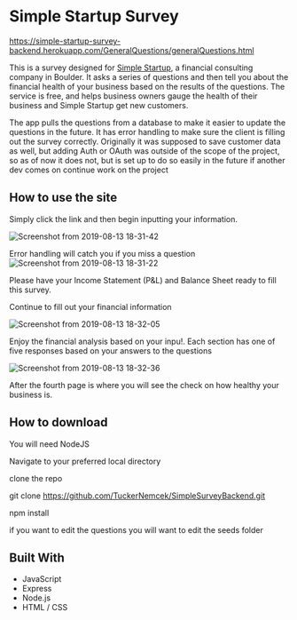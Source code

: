 # Simple Startup Survey

https://simple-startup-survey-backend.herokuapp.com/GeneralQuestions/generalQuestions.html

This is a survey designed for [Simple Startup](https://simplestartup.com/), a financial consulting company in Boulder. It asks a series of questions and then tell you about the financial health of your business based on the results of the questions. The service is free, and helps business owners gauge the health of their business and Simple Startup get new customers.

The app pulls the questions from a database to make it easier to update the questions in the future. It has error handling to make sure the client is filling out the survey correctly. Originally it was supposed to save customer data as well, but adding Auth or OAuth was outside of the scope of the project, so as of now it does not, but is set up to do so easily in the future if another dev comes on continue work on the project

## How to use the site
Simply click the link and then begin inputting your information.

![Screenshot from 2019-08-13 18-31-42](https://user-images.githubusercontent.com/40895874/62986488-177bb380-bdf9-11e9-80ea-f632fa15ad21.png)

Error handling will catch you if you miss a question
![Screenshot from 2019-08-13 18-31-22](https://user-images.githubusercontent.com/40895874/62986447-e1d6ca80-bdf8-11e9-8794-756a0a447c95.png)

Please have your Income Statement (P&L) and Balance Sheet ready to fill this survey.

Continue to fill out your financial information

![Screenshot from 2019-08-13 18-32-05](https://user-images.githubusercontent.com/40895874/62986533-42fe9e00-bdf9-11e9-9299-73655a61ebc1.png)

Enjoy the financial analysis based on your inpu!. Each section has one of five responses based on your answers to the questions

![Screenshot from 2019-08-13 18-32-36](https://user-images.githubusercontent.com/40895874/62986569-66294d80-bdf9-11e9-9c6d-eaeee4129cf2.png)

After the fourth page is where you will see the check on how healthy your business is.

## How to download
You will need NodeJS

Navigate to your preferred local directory

clone the repo

git clone https://github.com/TuckerNemcek/SimpleSurveyBackend.git

npm install

if you want to edit the questions you will want to edit the seeds folder

## Built With

* JavaScript
* Express
* Node.js
* HTML / CSS
